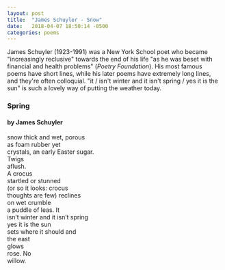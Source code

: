 ```yaml
---
layout: post
title:  "James Schuyler - Snow"
date:   2018-04-07 18:50:14 -0500
categories: poems
---
```


James Schuyler (1923-1991) was a New York School poet who became "increasingly reclusive" towards the end of his life "as he was beset with financial and health problems" (_Poetry Foundation_). His most famous poems have short lines, while his later poems have extremely long lines, and they're often colloquial. "it / isn't winter and it isn't spring / yes it is the sun" is such a lovely way of putting the weather today. 

### Spring
#### by James Schuyler

snow thick and wet, porous<br>
as foam rubber yet<br>
crystals, an early Easter sugar.<br>
Twigs<br>
aflush.<br>
A crocus<br>
startled or stunned<br>
(or so it looks: crocus<br>
thoughts are few) reclines<br>
on wet crumble<br>
a puddle of leas. It<br>
isn’t winter and it isn’t spring<br>
yes it is the sun<br>
sets where it should and<br>
the east<br>
glows<br>
rose. No<br>
willow.<br>
